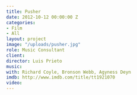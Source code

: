 ```yaml
---
title: Pusher
date: 2012-10-12 00:00:00 Z
categories:
- Film
- All
layout: project
image: "/uploads/pusher.jpg"
role: Music Consultant
client: 
director: Luis Prieto
music: 
with: Richard Coyle, Bronson Webb, Agyness Deyn
imdb: http://www.imdb.com/title/tt1921070
video: 
---
```


